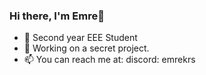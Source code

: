 ### Hi there, I'm Emre👋
- 🌱 Second year EEE Student
- 🔭 Working on a secret project.
- 📫 You can reach me at: discord: emrekrs

<!--
**EmreSoftware/EmreSoftware** is a ✨ _special_ ✨ repository because its `README.md` (this file) appears on your GitHub profile.

Here are some ideas to get you started:

- 🔭 I’m currently working on ...
- 🌱 I’m currently learning ...
- 👯 I’m looking to collaborate on ...
- 🤔 I’m looking for help with ...
- 💬 Ask me about ...
- 📫 How to reach me: ...
- 😄 Pronouns: ...
- ⚡ Fun fact: ...
-->
